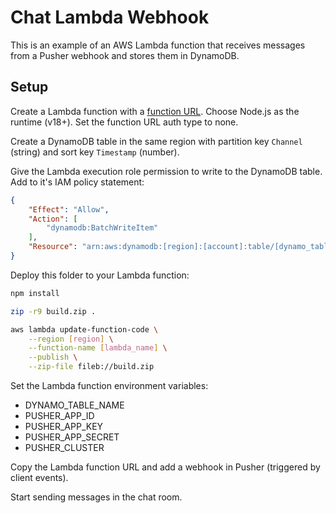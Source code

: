 # Chat Lambda Webhook

This is an example of an AWS Lambda function that receives messages from a Pusher webhook and stores them in DynamoDB.

## Setup

Create a Lambda function with a [function URL](https://docs.aws.amazon.com/lambda/latest/dg/urls-configuration.html). Choose Node.js as the runtime (v18+). Set the function URL auth type to none.

Create a DynamoDB table in the same region with partition key `Channel` (string) and sort key `Timestamp` (number).

Give the Lambda execution role permission to write to the DynamoDB table. Add to it's IAM policy statement:
```json
{
    "Effect": "Allow",
    "Action": [
        "dynamodb:BatchWriteItem"
    ],
    "Resource": "arn:aws:dynamodb:[region]:[account]:table/[dynamo_table]"
}
```

Deploy this folder to your Lambda function:
```bash
npm install

zip -r9 build.zip .

aws lambda update-function-code \
    --region [region] \
    --function-name [lambda_name] \
    --publish \
    --zip-file fileb://build.zip
```

Set the Lambda function environment variables:

* DYNAMO_TABLE_NAME
* PUSHER_APP_ID
* PUSHER_APP_KEY
* PUSHER_APP_SECRET
* PUSHER_CLUSTER

Copy the Lambda function URL and add a webhook in Pusher (triggered by client events).

Start sending messages in the chat room.